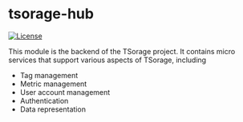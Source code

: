 # tsorage-hub

[![License](https://img.shields.io/badge/License-Apache%202.0-blue.svg)](https://opensource.org/licenses/Apache-2.0)


This module is the backend of the TSorage project. It contains micro services that support various aspects of TSorage, including

- Tag management
- Metric management
- User account management
- Authentication
- Data representation
